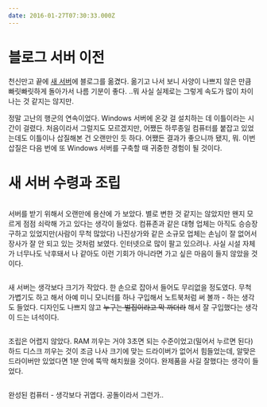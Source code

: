 ```yaml
---
date: 2016-01-27T07:30:33.000Z
---
```


<h1 id="">블로그 서버 이전</h1>
<p>천신만고 끝에 <a href="https://suhj.in/new-windows-server/">새 서버</a>에 블로그를 옮겼다. 옮기고 나서 보니 사양이 나쁘지 않은 만큼 빠릿빠릿하게 돌아가서 나름 기분이 좋다. ..뭐 사실 실제로는 그렇게 속도가 많이 차이나는 것 같지는 않지만.</p>
<p>정말 고난의 행군의 연속이었다. Windows 서버에 온갖 걸 설치하는 데 이틀이라는 시간이 걸렸다. 처음이라서 그럴지도 모르겠지만, 어쨌든 하루종일 컴퓨터를 붙잡고 있었는데도 이틀이나 삽질해본 건 오랜만인 듯 하다. 어쨌든 결과가 좋으니까 됐지, 뭐. 이번 삽질은 다음 번에 또 Windows 서버를 구축할 때 귀중한 경험이 될 것이다.</p>
<h1 id="">새 서버 수령과 조립</h1>
<p><img src="/images/migrated-photos/2016/01/IMG_2650-1.JPG" alt=""></p>
<p>서버를 받기 위해서 오랜만에 용산에 가 보았다. 별로 변한 것 같지는 않았지만 왠지 모르게 점점 쇠락해 가고 있다는 생각이 들었다. 컴퓨존과 같은 대형 업체는 아직도 승승장구하고 있었지만(사람이 무척 많았다) 나진상가와 같은 소규모 업체는 손님이 잘 없어서 장사가 잘 안 되고 있는 것처럼 보였다. 인터넷으로 많이 팔고 있으려나. 사실 시설 자체가 너무나도 낙후돼서 나 같아도 이런 기회가 아니라면 가고 싶은 마음이 들지 않았을 것이다.</p>
<p><img src="/images/migrated-photos/2016/01/IMG_2654--1-.JPG" alt=""></p>
<p>새 서버는 생각보다 크기가 작았다. 한 손으로 잡아서 들어도 무리없을 정도였다. 무척 가볍기도 하고 해서 아예 미니 모니터를 하나 구입해서 노트북처럼 써 볼까 - 하는 생각도 들었다. 디자인도 나쁘지 않고 <s>누구는 벌집이라고 막 까더라</s> 해서 잘 구입했다는 생각이 드는 녀석이다.</p>
<p><img src="/images/migrated-photos/2016/01/IMG_2656.JPG" alt=""></p>
<p>조립은 어렵지 않았다. RAM 끼우는 거야 3초면 되는 수준이었고(밀어서 누르면 된다) 하드 디스크 끼우는 것이 조금 나사 크기에 맞는 드라이버가 없어서 힘들었는데, 알맞은 드라이버만 있었다면 1분 안에 뚝딱 해치웠을 것이다. 완제품을 사길 잘했다는 생각이 들었다.</p>
<p><img src="/images/migrated-photos/2016/01/IMG_2657-1.JPG" alt=""></p>
<p>완성된 컴퓨터 - 생각보다 귀엽다. 공돌이라서 그런가..</p>
